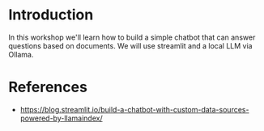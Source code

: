 # Introduction

In this workshop we'll learn how to build a simple chatbot that can answer questions based on documents.
We will use streamlit and a local LLM via Ollama.

# References

- https://blog.streamlit.io/build-a-chatbot-with-custom-data-sources-powered-by-llamaindex/


